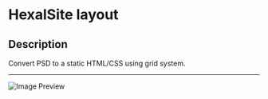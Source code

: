 # HexalSite layout

## Description

Convert PSD to a static HTML/CSS using grid system.
*****
![Image Preview](https://github.com/Konstantin1996/HexalSite/tree/master/preview/hexal.png)
